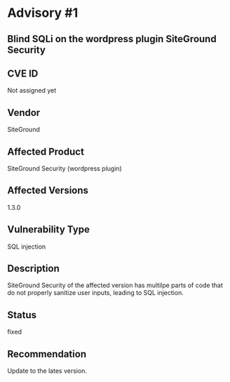 # Advisory #1
## Blind SQLi on the wordpress plugin SiteGround Security
## CVE ID
Not assigned yet
## Vendor
SiteGround
## Affected Product
SiteGround Security (wordpress plugin)
## Affected Versions
1.3.0
## Vulnerability Type
SQL injection
## Description
SiteGround Security of the affected version has multilpe parts of code that do not properly sanitize user inputs, leading to SQL injection.
## Status
fixed
## Recommendation
Update to the lates version.
